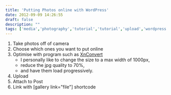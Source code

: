```yaml
---
title: 'Putting Photos online with WordPress'
date: 2012-09-09 14:26:55
draft: false
description: ""
tags: ['media','photography','tutorial','tutorial','upload','wordpress']
---
```


1.  Take photos off of camera
2.  Choose which ones you want to put online
3.  Optimise with program such as [XnConvert](http://www.xnconvert.com/)
    *   I personally like to change the size to a max width of 1000px,
    *   reduce the jpg quality to 70%,
    *   and have them load progressively.
4.  Upload
5.  Attach to Post
6.  Link with \[gallery link="file"\] shortcode